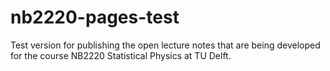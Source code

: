 # nb2220-pages-test
Test version for publishing the open lecture notes that are being developed for the course NB2220 Statistical Physics at TU Delft.
